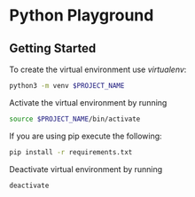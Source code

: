 # Python Playground

## Getting Started
To create the virtual environment use *virtualenv*:
```bash
python3 -m venv $PROJECT_NAME
```

Activate the virtual environment by running
```bash
source $PROJECT_NAME/bin/activate
```

If you are using pip execute the following:
```bash
pip install -r requirements.txt
```

Deactivate virtual environment by running
```bash
deactivate
```